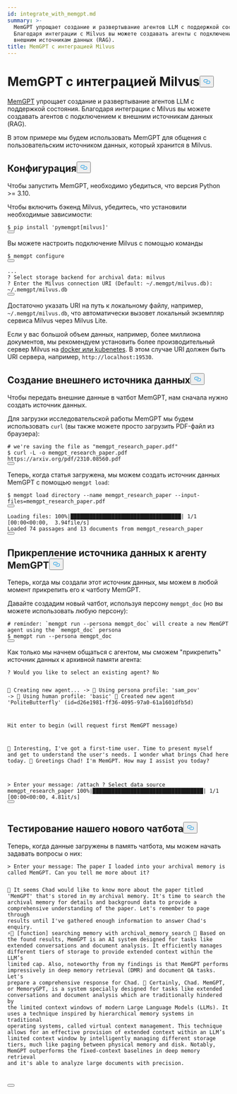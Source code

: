 ```yaml
---
id: integrate_with_memgpt.md
summary: >-
  MemGPT упрощает создание и развертывание агентов LLM с поддержкой состояния.
  Благодаря интеграции с Milvus вы можете создавать агенты с подключением к
  внешним источникам данных (RAG).
title: MemGPT с интеграцией Milvus
---
```

<h1 id="MemGPT-with-Milvus-Integration" class="common-anchor-header">MemGPT с интеграцией Milvus<button data-href="#MemGPT-with-Milvus-Integration" class="anchor-icon" translate="no">
      <svg translate="no"
        aria-hidden="true"
        focusable="false"
        height="20"
        version="1.1"
        viewBox="0 0 16 16"
        width="16"
      >
        <path
          fill="#0092E4"
          fill-rule="evenodd"
          d="M4 9h1v1H4c-1.5 0-3-1.69-3-3.5S2.55 3 4 3h4c1.45 0 3 1.69 3 3.5 0 1.41-.91 2.72-2 3.25V8.59c.58-.45 1-1.27 1-2.09C10 5.22 8.98 4 8 4H4c-.98 0-2 1.22-2 2.5S3 9 4 9zm9-3h-1v1h1c1 0 2 1.22 2 2.5S13.98 12 13 12H9c-.98 0-2-1.22-2-2.5 0-.83.42-1.64 1-2.09V6.25c-1.09.53-2 1.84-2 3.25C6 11.31 7.55 13 9 13h4c1.45 0 3-1.69 3-3.5S14.5 6 13 6z"
        ></path>
      </svg>
    </button></h1><p><a href="https://memgpt.readme.io/docs/index">MemGPT</a> упрощает создание и развертывание агентов LLM с поддержкой состояния. Благодаря интеграции с Milvus вы можете создавать агентов с подключением к внешним источникам данных (RAG).</p>
<p>В этом примере мы будем использовать MemGPT для общения с пользовательским источником данных, который хранится в Milvus.</p>
<h2 id="Configuration" class="common-anchor-header">Конфигурация<button data-href="#Configuration" class="anchor-icon" translate="no">
      <svg translate="no"
        aria-hidden="true"
        focusable="false"
        height="20"
        version="1.1"
        viewBox="0 0 16 16"
        width="16"
      >
        <path
          fill="#0092E4"
          fill-rule="evenodd"
          d="M4 9h1v1H4c-1.5 0-3-1.69-3-3.5S2.55 3 4 3h4c1.45 0 3 1.69 3 3.5 0 1.41-.91 2.72-2 3.25V8.59c.58-.45 1-1.27 1-2.09C10 5.22 8.98 4 8 4H4c-.98 0-2 1.22-2 2.5S3 9 4 9zm9-3h-1v1h1c1 0 2 1.22 2 2.5S13.98 12 13 12H9c-.98 0-2-1.22-2-2.5 0-.83.42-1.64 1-2.09V6.25c-1.09.53-2 1.84-2 3.25C6 11.31 7.55 13 9 13h4c1.45 0 3-1.69 3-3.5S14.5 6 13 6z"
        ></path>
      </svg>
    </button></h2><p>Чтобы запустить MemGPT, необходимо убедиться, что версия Python &gt;= 3.10.</p>
<p>Чтобы включить бэкенд Milvus, убедитесь, что установили необходимые зависимости:</p>
<pre><code translate="no" class="language-shell"><span class="hljs-meta prompt_">$ </span><span class="language-bash">pip install <span class="hljs-string">&#x27;pymemgpt[milvus]&#x27;</span></span>
<button class="copy-code-btn"></button></code></pre>
<p>Вы можете настроить подключение Milvus с помощью команды</p>
<pre><code translate="no" class="language-shell"><span class="hljs-meta prompt_">$ </span><span class="language-bash">memgpt configure</span>
<button class="copy-code-btn"></button></code></pre>
<pre><code translate="no" class="language-shell">...
? Select storage backend for archival data: milvus
? Enter the Milvus connection URI (Default: ~/.memgpt/milvus.db): ~/.memgpt/milvus.db
<button class="copy-code-btn"></button></code></pre>
<p>Достаточно указать URI на путь к локальному файлу, например, <code translate="no">~/.memgpt/milvus.db</code>, что автоматически вызовет локальный экземпляр сервиса Milvus через Milvus Lite.</p>
<p>Если у вас большой объем данных, например, более миллиона документов, мы рекомендуем установить более производительный сервер Milvus на <a href="https://milvus.io/docs/quickstart.md">docker или kubenetes</a>. В этом случае URI должен быть URI сервера, например, <code translate="no">http://localhost:19530</code>.</p>
<h2 id="Creating-an-external-data-source" class="common-anchor-header">Создание внешнего источника данных<button data-href="#Creating-an-external-data-source" class="anchor-icon" translate="no">
      <svg translate="no"
        aria-hidden="true"
        focusable="false"
        height="20"
        version="1.1"
        viewBox="0 0 16 16"
        width="16"
      >
        <path
          fill="#0092E4"
          fill-rule="evenodd"
          d="M4 9h1v1H4c-1.5 0-3-1.69-3-3.5S2.55 3 4 3h4c1.45 0 3 1.69 3 3.5 0 1.41-.91 2.72-2 3.25V8.59c.58-.45 1-1.27 1-2.09C10 5.22 8.98 4 8 4H4c-.98 0-2 1.22-2 2.5S3 9 4 9zm9-3h-1v1h1c1 0 2 1.22 2 2.5S13.98 12 13 12H9c-.98 0-2-1.22-2-2.5 0-.83.42-1.64 1-2.09V6.25c-1.09.53-2 1.84-2 3.25C6 11.31 7.55 13 9 13h4c1.45 0 3-1.69 3-3.5S14.5 6 13 6z"
        ></path>
      </svg>
    </button></h2><p>Чтобы передать внешние данные в чатбот MemGPT, нам сначала нужно создать источник данных.</p>
<p>Для загрузки исследовательской работы MemGPT мы будем использовать <code translate="no">curl</code> (вы также можете просто загрузить PDF-файл из браузера):</p>
<pre><code translate="no" class="language-shell"><span class="hljs-meta prompt_"># </span><span class="language-bash">we<span class="hljs-string">&#x27;re saving the file as &quot;memgpt_research_paper.pdf&quot;</span></span>
<span class="hljs-meta prompt_">$ </span><span class="language-bash"><span class="hljs-string">curl -L -o memgpt_research_paper.pdf https://arxiv.org/pdf/2310.08560.pdf</span></span>
<button class="copy-code-btn"></button></code></pre>
<p>Теперь, когда статья загружена, мы можем создать источник данных MemGPT с помощью <code translate="no">memgpt load</code>:</p>
<pre><code translate="no" class="language-shell"><span class="hljs-meta prompt_">$ </span><span class="language-bash">memgpt load directory --name memgpt_research_paper --input-files=memgpt_research_paper.pdf</span>
<button class="copy-code-btn"></button></code></pre>
<pre><code translate="no" class="language-text">Loading files: 100%|███████████████████████████████████| 1/1 [00:00&lt;00:00,  3.94file/s]
Loaded 74 passages and 13 documents from memgpt_research_paper
<button class="copy-code-btn"></button></code></pre>
<h2 id="Attaching-the-data-source-to-a-MemGPT-agent" class="common-anchor-header">Прикрепление источника данных к агенту MemGPT<button data-href="#Attaching-the-data-source-to-a-MemGPT-agent" class="anchor-icon" translate="no">
      <svg translate="no"
        aria-hidden="true"
        focusable="false"
        height="20"
        version="1.1"
        viewBox="0 0 16 16"
        width="16"
      >
        <path
          fill="#0092E4"
          fill-rule="evenodd"
          d="M4 9h1v1H4c-1.5 0-3-1.69-3-3.5S2.55 3 4 3h4c1.45 0 3 1.69 3 3.5 0 1.41-.91 2.72-2 3.25V8.59c.58-.45 1-1.27 1-2.09C10 5.22 8.98 4 8 4H4c-.98 0-2 1.22-2 2.5S3 9 4 9zm9-3h-1v1h1c1 0 2 1.22 2 2.5S13.98 12 13 12H9c-.98 0-2-1.22-2-2.5 0-.83.42-1.64 1-2.09V6.25c-1.09.53-2 1.84-2 3.25C6 11.31 7.55 13 9 13h4c1.45 0 3-1.69 3-3.5S14.5 6 13 6z"
        ></path>
      </svg>
    </button></h2><p>Теперь, когда мы создали этот источник данных, мы можем в любой момент прикрепить его к чатботу MemGPT.</p>
<p>Давайте создадим новый чатбот, используя персону <code translate="no">memgpt_doc</code> (но вы можете использовать любую персону):</p>
<pre><code translate="no" class="language-shell"><span class="hljs-meta prompt_"># </span><span class="language-bash">reminder: `memgpt run --persona memgpt_doc` will create a new MemGPT agent using the `memgpt_doc` persona</span>
<span class="hljs-meta prompt_">$ </span><span class="language-bash">memgpt run --persona memgpt_doc</span>
<button class="copy-code-btn"></button></code></pre>
<p>Как только мы начнем общаться с агентом, мы сможем "прикрепить" источник данных к архивной памяти агента:</p>
<pre><code translate="no" class="language-text">? Would you like to select an existing agent? No

🧬 Creating new agent...
-&gt;  🤖 Using persona profile: &#x27;sam_pov&#x27;
-&gt;  🧑 Using human profile: &#x27;basic&#x27;
🎉 Created new agent &#x27;PoliteButterfly&#x27; (id=d26e1981-ff36-4095-97a0-61a1601dfb5d)

Hit enter to begin (will request first MemGPT message)

💭 Interesting, I&#x27;ve got a first-time user. Time to present myself and get to understand the user&#x27;s needs. I wonder what brings Chad here today.
🤖 Greetings Chad! I&#x27;m MemGPT. How may I assist you today?

&gt; Enter your message: /attach
? Select data source memgpt_research_paper
100%|███████████████████████████████████| 1/1 [00:00&lt;00:00,  4.81it/s]
<button class="copy-code-btn"></button></code></pre>
<h2 id="Testing-out-our-new-chatbot" class="common-anchor-header">Тестирование нашего нового чатбота<button data-href="#Testing-out-our-new-chatbot" class="anchor-icon" translate="no">
      <svg translate="no"
        aria-hidden="true"
        focusable="false"
        height="20"
        version="1.1"
        viewBox="0 0 16 16"
        width="16"
      >
        <path
          fill="#0092E4"
          fill-rule="evenodd"
          d="M4 9h1v1H4c-1.5 0-3-1.69-3-3.5S2.55 3 4 3h4c1.45 0 3 1.69 3 3.5 0 1.41-.91 2.72-2 3.25V8.59c.58-.45 1-1.27 1-2.09C10 5.22 8.98 4 8 4H4c-.98 0-2 1.22-2 2.5S3 9 4 9zm9-3h-1v1h1c1 0 2 1.22 2 2.5S13.98 12 13 12H9c-.98 0-2-1.22-2-2.5 0-.83.42-1.64 1-2.09V6.25c-1.09.53-2 1.84-2 3.25C6 11.31 7.55 13 9 13h4c1.45 0 3-1.69 3-3.5S14.5 6 13 6z"
        ></path>
      </svg>
    </button></h2><p>Теперь, когда данные загружены в память чатбота, мы можем начать задавать вопросы о них:</p>
<pre><code translate="no" class="language-text">&gt; Enter your message: The paper I loaded into your archival memory is called MemGPT. Can you tell me more about it?

💭 It seems Chad would like to know more about the paper titled &#x27;MemGPT&#x27; that&#x27;s stored in my archival memory. It&#x27;s time to search the archival memory for details and background data to provide a comprehensive
understanding of the paper. Let&#x27;s remember to page through results until I&#x27;ve gathered enough information to answer Chad&#x27;s enquiry.
⚡🧠 [function] searching memory with archival_memory_search
💭 Based on the found results, MemGPT is an AI system designed for tasks like extended conversations and document analysis. It efficiently manages different tiers of storage to provide extended context within
the LLM’s limited cap. Also, noteworthy from my findings is that MemGPT performs impressively in deep memory retrieval (DMR) and document QA tasks. Let&#x27;s prepare a comprehensive response for Chad.
🤖 Certainly, Chad. MemGPT, or MemoryGPT, is a system specially designed for tasks like extended conversations and document analysis which are traditionally hindered by the limited context windows of modern 
Large Language Models (LLMs). It uses a technique inspired by hierarchical memory systems in traditional operating systems, called virtual context management. This technique allows for an effective provision 
of extended context within an LLM’s limited context window by intelligently managing different storage tiers, much like paging between physical memory and disk. Notably, MemGPT outperforms the fixed-context 
baselines in deep memory retrieval and it&#x27;s able to analyze large documents with precision.

<button class="copy-code-btn"></button></code></pre>
